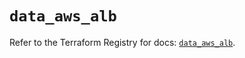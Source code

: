 # `data_aws_alb`

Refer to the Terraform Registry for docs: [`data_aws_alb`](https://registry.terraform.io/providers/hashicorp/aws/6.0.0/docs/data-sources/alb).
